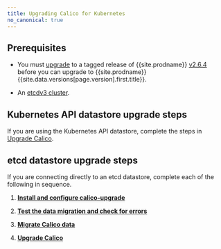 ```yaml
---
title: Upgrading Calico for Kubernetes
no_canonical: true
---
```



## Prerequisites

- You must [upgrade](/v2.6/getting-started/kubernetes/upgrade) 
  to a tagged release of {{site.prodname}} [v2.6.4](https://github.com/projectcalico/calico/releases) before you can upgrade to {{site.prodname}} {{site.data.versions[page.version].first.title}}. 

- An [etcdv3 cluster](https://coreos.com/etcd/docs/latest/). 


## Kubernetes API datastore upgrade steps

If you are using the Kubernetes API datastore, complete the steps in [Upgrade Calico](/{{page.version}}/getting-started/kubernetes/upgrade/upgrade).

## etcd datastore upgrade steps

If you are connecting directly to an etcd datastore, complete each 
of the following in sequence.

1. **[Install and configure calico-upgrade](/{{page.version}}/getting-started/kubernetes/upgrade/setup)** 

1. **[Test the data migration and check for errors](/{{page.version}}/getting-started/kubernetes/upgrade/test)**

1. **[Migrate Calico data](/{{page.version}}/getting-started/kubernetes/upgrade/migrate)** 

1. **[Upgrade Calico](/{{page.version}}/getting-started/kubernetes/upgrade/upgrade)** 